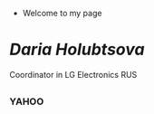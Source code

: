 - Welcome to my page 

# *Daria Holubtsova*
Coordinator in LG Electronics RUS
##  
### __YAHOO__ 
                              

